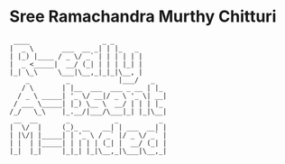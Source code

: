 # Sree Ramachandra Murthy Chitturi

     ____                  _ _             
    |  _ \       ___  __ _| | |_   _       
    | |_) |____ / _ \/ _` | | | | | |      
    |  _ <_____|  __/ (_| | | | |_| |      
    |_| \_\     \___|\__,_|_|_|\__, |      
        _         _            |___/   _   
       / \       | |__  ___  ___ _ __ | |_ 
      / _ \ _____| '_ \/ __|/ _ \ '_ \| __|
     / ___ \_____| |_) \__ \  __/ | | | |_ 
    /_/   \_\    |_.__/|___/\___|_| |_|\__|
     __  __       _           _          _ 
    |  \/  |     (_)_ __   __| | ___  __| |
    | |\/| |_____| | '_ \ / _` |/ _ \/ _` |
    | |  | |_____| | | | | (_| |  __/ (_| |
    |_|  |_|     |_|_| |_|\__,_|\___|\__,_|
                                           
                                           
